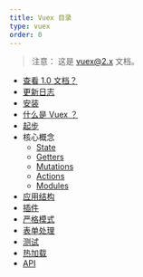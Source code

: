 ```yaml
---
title: Vuex 目录
type: vuex
order: 0
---
```


> 注意： 这是 vuex@2.x 文档。

- [查看 1.0 文档？](https://github.com/vuejs/vuex/tree/1.0/docs)
- [更新日志](https://github.com/vuejs/vuex/releases)
- [安装](installation.html)
- [什么是 Vuex ？](intro.html)
- [起步](getting-started.html)
- 核心概念
  - [State](state.html)
  - [Getters](getters.html)
  - [Mutations](mutations.html)
  - [Actions](actions.html)
  - [Modules](modules.html)
- [应用结构](structure.html)
- [插件](plugins.html)
- [严格模式](strict.html)
- [表单处理](forms.html)
- [测试](testing.html)
- [热加载](hot-reload.html)
- [API](api.html)
